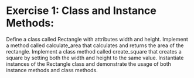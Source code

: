 # Exercise 1: Class and Instance Methods:

Define a class called Rectangle with attributes width and height.
Implement a method called calculate_area that calculates and returns the area of the rectangle.
Implement a class method called create_square that creates a square by setting both the width and height to the same value.
Instantiate instances of the Rectangle class and demonstrate the usage of both instance methods and class methods.